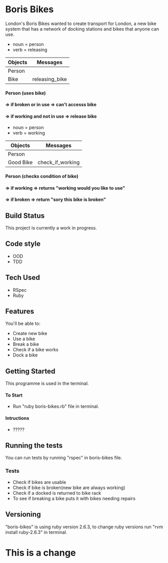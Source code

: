# Boris Bikes
London's Boris Bikes wanted to create transport for London, a new bike system that has a network of docking stations and bikes that anyone can use.

- noun = person
- verb = releasing

Objects  | Messages
------------- | -------------
Person  |
Bike  | releasing_bike

#### Person (uses bike) 
#### => if broken or in use => can't accesss bike
#### => if working and not in use => release bike

- noun = person
- verb = working

Objects  | Messages
------------- | -------------
Person  |
Good Bike  | check_if_working

#### Person (checks condition of bike) 
#### => if working => returns "working would you like to use"
#### => if broken => return "sory this bike is broken"

## Build Status

This project is currently a work in progress.

## Code style

- OOD
- TDD

## Tech Used

- RSpec
- Ruby

## Features

You'll be able to:

- Create new bike
- Use a bike
- Break a bike
- Check if a bike works
- Dock a bike

## Getting Started

This programme is used in the terminal.

#### To Start

- Run "ruby  boris-bikes.rb" file in terminal.

#### Intructions

- ?????

## Running the tests

You can run tests by running "rspec" in boris-bikes file.

### Tests 

- Check if bikes are usable
- Check if bike is broken(new bike are always working)
- Check if a docked is returned to bike rack
- To see if breaking a bike puts it with bikes needing repairs


## Versioning

"boris-bikes" is using ruby version 2.6.3, to change ruby versions run "rvm install ruby-2.6.3" in terminal.

# This is a change
